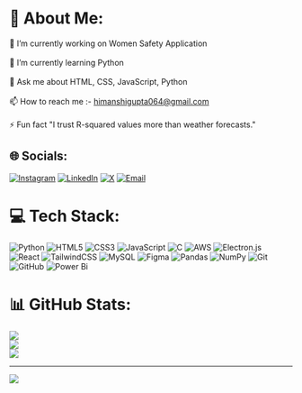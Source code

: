 # 💫 About Me:
🔭 I’m currently working on Women Safety Application<br><br>🌱 I’m currently learning Python<br><br>💬 Ask me about HTML, CSS, JavaScript, Python<br><br>📫 How to reach me :- himanshigupta064@gmail.com<br><br>⚡ Fun fact "I trust R-squared values more than weather forecasts."


## 🌐 Socials:

[![Instagram](https://img.shields.io/badge/Instagram-%23E4405F.svg?logo=Instagram&logoColor=white)](https://instagram.com/himanshigupta04)
[![LinkedIn](https://img.shields.io/badge/LinkedIn-%230077B5.svg?logo=LinkedIn&logoColor=white)](https://www.linkedin.com/in/himanshi-gupta-438122229/)
[![X](https://img.shields.io/badge/X-black.svg?logo=X&logoColor=white)](https://x.com/itshimanshii)
[![Email](https://img.shields.io/badge/Email-D14836?logo=gmail&logoColor=white)](mailto:himanshigupta064@gmail.com)


# 💻 Tech Stack:
![Python](https://img.shields.io/badge/python-3670A0?style=for-the-badge&logo=python&logoColor=ffdd54) ![HTML5](https://img.shields.io/badge/html5-%23E34F26.svg?style=for-the-badge&logo=html5&logoColor=white) ![CSS3](https://img.shields.io/badge/css3-%231572B6.svg?style=for-the-badge&logo=css3&logoColor=white) ![JavaScript](https://img.shields.io/badge/javascript-%23323330.svg?style=for-the-badge&logo=javascript&logoColor=%23F7DF1E) ![C](https://img.shields.io/badge/c-%2300599C.svg?style=for-the-badge&logo=c&logoColor=white) ![AWS](https://img.shields.io/badge/AWS-%23FF9900.svg?style=for-the-badge&logo=amazon-aws&logoColor=white) ![Electron.js](https://img.shields.io/badge/Electron-191970?style=for-the-badge&logo=Electron&logoColor=white) ![React](https://img.shields.io/badge/react-%2320232a.svg?style=for-the-badge&logo=react&logoColor=%2361DAFB) ![TailwindCSS](https://img.shields.io/badge/tailwindcss-%2338B2AC.svg?style=for-the-badge&logo=tailwind-css&logoColor=white) ![MySQL](https://img.shields.io/badge/mysql-4479A1.svg?style=for-the-badge&logo=mysql&logoColor=white) ![Figma](https://img.shields.io/badge/figma-%23F24E1E.svg?style=for-the-badge&logo=figma&logoColor=white) ![Pandas](https://img.shields.io/badge/pandas-%23150458.svg?style=for-the-badge&logo=pandas&logoColor=white) ![NumPy](https://img.shields.io/badge/numpy-%23013243.svg?style=for-the-badge&logo=numpy&logoColor=white) ![Git](https://img.shields.io/badge/git-%23F05033.svg?style=for-the-badge&logo=git&logoColor=white) ![GitHub](https://img.shields.io/badge/github-%23121011.svg?style=for-the-badge&logo=github&logoColor=white) ![Power Bi](https://img.shields.io/badge/power_bi-F2C811?style=for-the-badge&logo=powerbi&logoColor=black)
# 📊 GitHub Stats:
![](https://github-readme-stats.vercel.app/api?username=himanshigupta14&theme=dracula&hide_border=false&include_all_commits=true&count_private=false)<br/>
![](https://nirzak-streak-stats.vercel.app/?user=himanshigupta14&theme=dracula&hide_border=false)<br/>
![](https://github-readme-stats.vercel.app/api/top-langs/?username=himanshigupta14&theme=dracula&hide_border=false&include_all_commits=true&count_private=false&layout=compact)

---
[![](https://visitcount.itsvg.in/api?id=himanshigupta14&icon=0&color=0)](https://visitcount.itsvg.in)

<!-- Proudly created with GPRM ( https://gprm.itsvg.in ) -->
